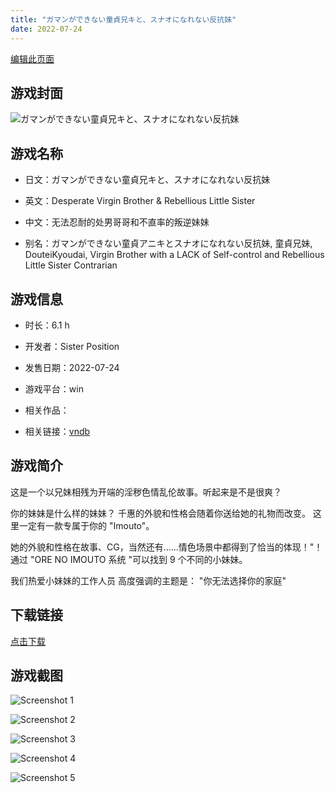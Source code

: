 ```yaml
---
title: "ガマンができない童貞兄キと、スナオになれない反抗妹"
date: 2022-07-24
---
```

[编辑此页面](https://github.com/ACG-3/ADV3-source/blob/main/source/_posts/games/%E3%82%AC%E3%83%9E%E3%83%B3%E3%81%8C%E3%81%A7%E3%81%8D%E3%81%AA%E3%81%84%E7%AB%A5%E8%B2%9E%E5%85%84%E3%82%AD%E3%81%A8%E3%80%81%E3%82%B9%E3%83%8A%E3%82%AA%E3%81%AB%E3%81%AA%E3%82%8C%E3%81%AA%E3%81%84%E5%8F%8D%E6%8A%97%E5%A6%B9.md)

## 游戏封面

![ガマンができない童貞兄キと、スナオになれない反抗妹](https%3A//pan.timero.xyz/onedrive/img_lib_001/%E3%82%AC%E3%83%9E%E3%83%B3%E3%81%8C%E3%81%A7%E3%81%8D%E3%81%AA%E3%81%84%E7%AB%A5%E8%B2%9E%E5%85%84%E3%82%AD%E3%81%A8%E3%80%81%E3%82%B9%E3%83%8A%E3%82%AA%E3%81%AB%E3%81%AA%E3%82%8C%E3%81%AA%E3%81%84%E5%8F%8D%E6%8A%97%E5%A6%B9_cover.avif)


## 游戏名称

- 日文：ガマンができない童貞兄キと、スナオになれない反抗妹
- 英文：Desperate Virgin Brother & Rebellious Little Sister
- 中文：无法忍耐的处男哥哥和不直率的叛逆妹妹

- 别名：ガマンができない童貞アニキとスナオになれない反抗妹, 童貞兄妹, DouteiKyoudai, Virgin Brother with a LACK of Self-control and Rebellious Little Sister Contrarian


## 游戏信息

- 时长：6.1 h
- 开发者：Sister Position
- 发售日期：2022-07-24
- 游戏平台：win
- 相关作品：

- 相关链接：[vndb](https://vndb.org/v30458)


## 游戏简介

这是一个以兄妹相残为开端的淫秽色情乱伦故事。听起来是不是很爽？

你的妹妹是什么样的妹妹？
千惠的外貌和性格会随着你送给她的礼物而改变。
这里一定有一款专属于你的 "Imouto"。

她的外貌和性格在故事、CG，当然还有......情色场景中都得到了恰当的体现！"！
通过 "ORE NO IMOUTO 系统 "可以找到 9 个不同的小妹妹。

我们热爱小妹妹的工作人员 高度强调的主题是：
"你无法选择你的家庭"




## 下载链接

[点击下载](https://pan.timero.xyz/onedrive/adv_lib_001/%E3%82%AC%E3%83%9E%E3%83%B3%E3%81%8C%E3%81%A7%E3%81%8D%E3%81%AA%E3%81%84%E7%AB%A5%E8%B2%9E%E5%85%84%E3%82%AD%E3%81%A8%E3%80%81%E3%82%B9%E3%83%8A%E3%82%AA%E3%81%AB%E3%81%AA%E3%82%8C%E3%81%AA%E3%81%84%E5%8F%8D%E6%8A%97%E5%A6%B9)


## 游戏截图


![Screenshot 1](https%3A//pan.timero.xyz/onedrive/img_lib_001/%E3%82%AC%E3%83%9E%E3%83%B3%E3%81%8C%E3%81%A7%E3%81%8D%E3%81%AA%E3%81%84%E7%AB%A5%E8%B2%9E%E5%85%84%E3%82%AD%E3%81%A8%E3%80%81%E3%82%B9%E3%83%8A%E3%82%AA%E3%81%AB%E3%81%AA%E3%82%8C%E3%81%AA%E3%81%84%E5%8F%8D%E6%8A%97%E5%A6%B9_Screenshot_1.avif)

![Screenshot 2](https%3A//pan.timero.xyz/onedrive/img_lib_001/%E3%82%AC%E3%83%9E%E3%83%B3%E3%81%8C%E3%81%A7%E3%81%8D%E3%81%AA%E3%81%84%E7%AB%A5%E8%B2%9E%E5%85%84%E3%82%AD%E3%81%A8%E3%80%81%E3%82%B9%E3%83%8A%E3%82%AA%E3%81%AB%E3%81%AA%E3%82%8C%E3%81%AA%E3%81%84%E5%8F%8D%E6%8A%97%E5%A6%B9_Screenshot_2.avif)

![Screenshot 3](https%3A//pan.timero.xyz/onedrive/img_lib_001/%E3%82%AC%E3%83%9E%E3%83%B3%E3%81%8C%E3%81%A7%E3%81%8D%E3%81%AA%E3%81%84%E7%AB%A5%E8%B2%9E%E5%85%84%E3%82%AD%E3%81%A8%E3%80%81%E3%82%B9%E3%83%8A%E3%82%AA%E3%81%AB%E3%81%AA%E3%82%8C%E3%81%AA%E3%81%84%E5%8F%8D%E6%8A%97%E5%A6%B9_Screenshot_3.avif)

![Screenshot 4](https%3A//pan.timero.xyz/onedrive/img_lib_001/%E3%82%AC%E3%83%9E%E3%83%B3%E3%81%8C%E3%81%A7%E3%81%8D%E3%81%AA%E3%81%84%E7%AB%A5%E8%B2%9E%E5%85%84%E3%82%AD%E3%81%A8%E3%80%81%E3%82%B9%E3%83%8A%E3%82%AA%E3%81%AB%E3%81%AA%E3%82%8C%E3%81%AA%E3%81%84%E5%8F%8D%E6%8A%97%E5%A6%B9_Screenshot_4.avif)

![Screenshot 5](https%3A//pan.timero.xyz/onedrive/img_lib_001/%E3%82%AC%E3%83%9E%E3%83%B3%E3%81%8C%E3%81%A7%E3%81%8D%E3%81%AA%E3%81%84%E7%AB%A5%E8%B2%9E%E5%85%84%E3%82%AD%E3%81%A8%E3%80%81%E3%82%B9%E3%83%8A%E3%82%AA%E3%81%AB%E3%81%AA%E3%82%8C%E3%81%AA%E3%81%84%E5%8F%8D%E6%8A%97%E5%A6%B9_Screenshot_5.avif)

